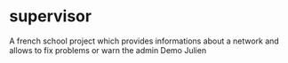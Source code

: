 # supervisor
A french school project which provides informations about a network and allows to fix problems or warn the admin
Demo Julien